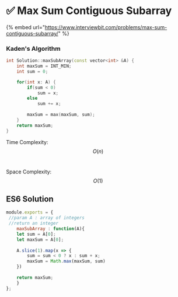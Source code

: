 # ✅ Max Sum Contiguous Subarray

{% embed url="https://www.interviewbit.com/problems/max-sum-contiguous-subarray/" %}

### Kaden's Algorithm

```cpp
int Solution::maxSubArray(const vector<int> &A) {
    int maxSum = INT_MIN;
    int sum = 0;

    for(int x: A) {
        if(sum < 0)
            sum = x;
        else 
            sum += x;
        
        maxSum = max(maxSum, sum);
    }     
    return maxSum;
}
```

Time Complexity: $$O(n)$$​

Space Complexity: $$O(1)$$

## ES6 Solution

```javascript
module.exports = { 
 //param A : array of integers
 //return an integer
    maxSubArray : function(A){
    let sum = A[0];
    let maxSum = A[0];
    
    A.slice(1).map(x => {
        sum = sum < 0 ? x : sum + x;
        maxSum = Math.max(maxSum, sum)
    })
    
    return maxSum;
    }
};
```
